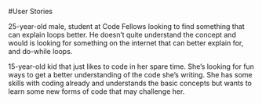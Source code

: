 #User Stories

25-year-old male, student at Code Fellows looking to find something that can explain loops better. He doesn’t quite understand the concept and would is looking for something on the internet that can better explain for, and do-while loops. 

15-year-old kid that just likes to code in her spare time. She’s looking for fun ways to get a better understanding of the code she’s writing. She has some skills with coding already and understands the basic concepts but wants to learn some new forms of code that may challenge her. 
